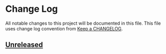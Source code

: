 # Change Log
All notable changes to this project will be documented in this file.
This file uses change log convention from [Keep a CHANGELOG](http://keepachangelog.com).

## [Unreleased][unreleased]


[unreleased]: https://github.com/dgnest/ansible-role-python/compare/0.1.8...HEAD
[0.1.8]: https://github.com/dgnest/ansible-role-python/compare/0.1.7...0.1.8
[0.1.7]: https://github.com/dgnest/ansible-role-python/compare/0.1.6...0.1.7
[0.1.6]: https://github.com/dgnest/ansible-role-python/compare/0.1.5...0.1.6
[0.1.5]: https://github.com/dgnest/ansible-role-python/compare/0.1.4...0.1.5
[0.1.4]: https://github.com/dgnest/ansible-role-python/compare/0.1.3...0.1.4
[0.1.3]: https://github.com/dgnest/ansible-role-python/compare/0.1.2...0.1.3
[0.1.2]: https://github.com/dgnest/ansible-role-python/compare/0.1.1...0.1.2
[0.1.1]: https://github.com/dgnest/ansible-role-python/compare/0.1.0...0.1.1
[0.1.0]: https://github.com/dgnest/ansible-role-python/compare/0.0.9...0.1.0
[0.0.9]: https://github.com/dgnest/ansible-role-python/compare/0.0.8...0.0.9
[0.0.8]: https://github.com/dgnest/ansible-role-python/compare/0.0.7...0.0.8
[0.0.7]: https://github.com/dgnest/ansible-role-python/compare/0.0.6...0.0.7
[0.0.6]: https://github.com/dgnest/ansible-role-python/compare/0.0.5...0.0.6
[0.0.5]: https://github.com/dgnest/ansible-role-python/compare/0.0.4...0.0.5
[0.0.4]: https://github.com/dgnest/ansible-role-python/compare/0.0.3...0.0.4
[0.0.3]: https://github.com/dgnest/ansible-role-python/compare/0.0.2...0.0.3
[0.0.2]: https://github.com/dgnest/ansible-role-python/compare/0.0.1...0.0.2
[0.0.1]: https://github.com/dgnest/ansible-role-python/compare/0.0.0...0.0.1

[CHANGELOG.md]: CHANGELOG.md
[CONTRIBUTING.md]: CONTRIBUTING.md
[LICENCE.md]: LICENCE.md
[README.md]: README.md
